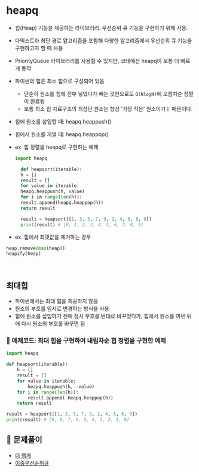 # heapq

- 힙(Heap) 기능을 제공하는 라이브러리. 우선순위 큐 기능을 구현하기 위해 사용.
- 다익스트라 최단 경로 알고리즘을 포함해 다양한 알고리즘에서 우선순위 큐 기능을 구현하고자 할 때 사용
- PriorityQueue 라이브러리를 사용할 수 있지만, 코테에선 heapq이 보통 더 빠르게 동작
- 파이썬의 힙은 최소 힙으로 구성되어 있음
  - 단순히 원소를 힙에 전부 넣었다가 빼는 것만으로도 `O(NlogN)`에 오름차순 정렬이 완료됨
  - 보통 최소 힙 자료구조의 최상단 원소는 항상 '가장 작은' 원소이기ㅣ 때문이다.
- 힙에 원소를 삽입할 때: heapq.heappush()
- 힙에서 원소를 꺼낼 때: heapq.heappop()
- ex. 힙 정렬을 heapq로 구현하는 예제

  ```py
  import heapq

    def heapsort(iterable):
    h = []
    result = []
    for value in iterable:
    heapq.heappush(h, value)
    for i in range(len(h)):
    result.append(heapq.heappop(h))
    return result

    result = heapsort([1, 3, 5, 7, 9, 2, 4, 6, 8, 0])
    print(result) # [0, 1, 2, 3, 4, 5, 6, 7, 8, 9]

  ```

- ex. 힙에서 최댓값을 제거하는 경우

```py
heap.remove(max(heap))
heapify(heap)
```

<br />

## 최대힙

- 파이썬에서는 최대 힙을 제공하지 않음
- 원소의 부호를 임시로 변경하는 방식을 사용
- 힙에 원소를 삽입하기 전에 잠시 부호를 반대로 바꾸었다가, 힙에서 원소를 꺼낸 뒤에 다시 원소의 부호를 바꾸면 됨

### 🫧 예제코드: 최대 힙을 구현하여 내립차순 힙 정렬을 구현한 예제

```py
import heapq

def heapsort(iterable):
    h = []
    result = []
    for value in iterable:
        heapq.heappush(h, -value)
    for i in range(len(h)):
        result.append(-heapq.heappop(h))
    return result

result = heapsort([1, 3, 5, 7, 9, 2, 4, 6, 8, 0])
print(result) # [9, 8, 7, 6, 5, 4, 3, 2, 1, 0]
```

## 🫧 문제풀이

- [더 맵게](../programmers/%EB%8D%94_%EB%A7%B5%EA%B2%8C.ipynb)
- [이중우선순위큐](../programmers/%EC%9D%B4%EC%A4%91%EC%9A%B0%EC%84%A0%EC%88%9C%EC%9C%84%ED%81%90.ipynb)
